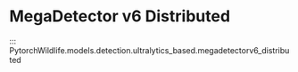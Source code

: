 # MegaDetector v6 Distributed

::: PytorchWildlife.models.detection.ultralytics_based.megadetectorv6_distributed